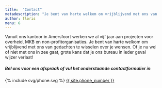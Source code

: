 ```yaml
---
title:  "Contact"
metadescription: "Je bent van harte welkom om vrijblijvend met ons van gedachten te wisselen"
author: floris
menu: 6
---
```

Vanuit ons kantoor in Amersfoort werken we al vijf jaar aan projecten voor overheid, MKB en non-profitorganisaties.
Je bent van harte welkom om vrijblijvend met ons van gedachten te wisselen over je wensen. Of je nu wel of niet met ons in zee gaat, grote kans dat je ons bureau in ieder geval wijzer verlaat!
<div class="call-to-action">
  <h5 class="cta-text">Bel ons voor een afspraak of vul het onderstaande contactformulier in</h5>
  <div class="number"><span>{% include svg/phone.svg %} <a href="tel:{{ site.phone_number }}">{{ site.phone_number }}</a></span></div>
</div>
